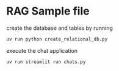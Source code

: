 # RAG Sample file

create the database and tables by running

```bash
uv run python create_relational_db.py
```

execute the chat application

```bash
uv run streamlit run chats.py
```
